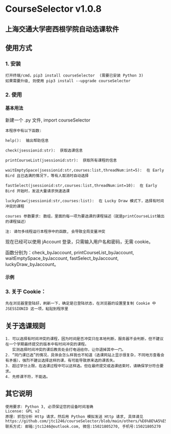 # CourseSelector v1.0.8

## 上海交通大学密西根学院自动选课软件

## 使用方式

### 1. 安装

    打开终端/cmd，pip3 install courseSelector  (需要已安装 Python 3)
    如果需要升级, 则使用 pip3 install --upgrade courseSelector

### 2. 使用

#### 基本用法

新建一个 .py 文件, import courseSelector

    本程序中有以下函数:
    
    help():  输出帮助信息
    
    check(jsessionid:str):  获取选课信息
    
    printCourseList(jsessionid:str):  获取所有课程的信息
    
    waitEmptySpace(jsessionid:str,courses:list,threadNum:int=5):  在 Early Bird 且已选满的情况下，等有人取消时自动选择
    
    fastSelect(jsessionid:str,courses:list,threadNum:int=10):  在 Early Bird 开始时，发送大量请求快速选课
    
    luckyDraw(jsessionid:str,courses:list):  在 Lucky Draw 模式下，选择有时间冲突的课程
    
    courses 参数要求: 数组，里面的每一项为要选课的课程描述（就是printCourseList输出的课程描述）
    
    注: 请勿多线程运行本程序中的函数, 会导致全局变量冲突

现在已经可以使用 jAccount 登录，只需输入用户名和密码，无需 cookie。

函数分别为：check_byJaccount, printCourseList_byJaccount, waitEmptySpace_byJaccount, fastSelect_byJaccount, luckyDraw_byJaccount。

#### 示例



### 3. 关于 Cookie：
    先在浏览器里登陆好，刷新一下，确定是已登陆状态，在浏览器的设置里复制 Cookie 中 JSESSIONID 这一项，粘贴到程序里

## 关于选课规则

    1. 可以选择有时间冲突的课程，因为时间是否冲突只在本地判断，服务器不会判断，但不建议在一个学期最终提交的版本中有时间冲突的课程。
       实测选择时间冲突的课后教务处会打电话给你，让你退掉其中一门。
    2. “同门课已选”的情况，具体会怎么样我也不知道（选课网站上显示很复杂，不同地方查看会有矛盾），强烈不建议选择这样的课，有可能导致原来选的课丢失。
    3. 超过学分上限，在选课过程中可以这样选。但在最终提交或选课结束时，请确保学分符合要求。
    4. 先修课不符，不能选。

## 其它说明

    使用要求: Python 3, 必须保证您的设备时间准确
    License: GPL v2
    原理: 抓包分析 Http 请求，然后用 Python 模拟发送 Http 请求, 具体请见 https://github.com/jtc1246/courseSelector/blob/main/others/%E6%8E%A5%E5%8F%A3%E5%88%86%E6%9E%90.pdf
    联系方式: 邮箱:jtc1246@outlook.com, 微信:15021805270, 手机号:15021805270

